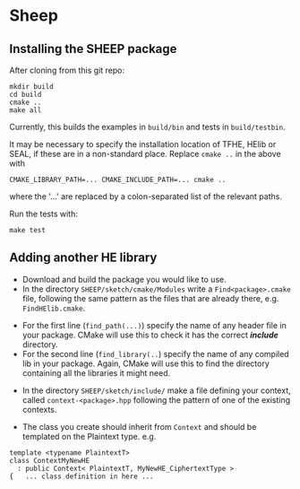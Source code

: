 # Sheep

## Installing the SHEEP package

After cloning from this git repo:
```
mkdir build
cd build
cmake ..
make all
```
Currently, this builds the examples in `build/bin` and tests in `build/testbin`.

It may be necessary to specify the installation location of TFHE, HElib or SEAL, if these are in a non-standard place.
Replace `cmake ..` in the above with
```
CMAKE_LIBRARY_PATH=... CMAKE_INCLUDE_PATH=... cmake ..
```
where the '...' are replaced by a colon-separated list of the relevant paths.

Run the tests with:
```
make test
```

## Adding another HE library

 * Download and build the package you would like to use.
 * In the directory `SHEEP/sketch/cmake/Modules`  write a `Find<package>.cmake` file, following the same pattern as the files
 that are already there, e.g. `FindHElib.cmake`.
  - For the first line (`find_path(...)`) specify the name of any header file in your package.  CMake will use this to check it
  has the correct ***include*** directory.
  - For the second line (`find_library(..`) specify the name of any compiled lib in your package.  Again, CMake will use this
  to find the directory containing all the libraries it might need.
 * In the directory `SHEEP/sketch/include/` make a file defining your context, called `context-<package>.hpp` following the pattern
   of one of the existing contexts.
  - The class you create should inherit from `Context` and should be templated on the Plaintext type.  e.g.
  ```
  template <typename PlaintextT>
  class ContextMyNewHE
  	: public Context< PlaintextT, MyNewHE_CiphertextType >
  {   ... class definition in here ...
  ```


